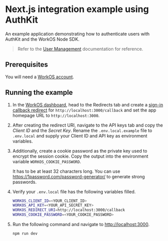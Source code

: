 # Next.js integration example using AuthKit

An example application demonstrating how to authenticate users with AuthKit and the WorkOS Node SDK.

> Refer to the [User Management](https://workos.com/docs/user-management) documentation for reference.

## Prerequisites

You will need a [WorkOS account](https://dashboard.workos.com/signup).

## Running the example

1. In the [WorkOS dashboard](https://dashboard.workos.com), head to the Redirects tab and create a [sign-in callback redirect](https://workos.com/docs/user-management/1-configure-your-project/configure-a-redirect-uri) for `http://localhost:3000/callback` and set the app homepage URL to `http://localhost:3000`.

2. After creating the redirect URI, navigate to the API keys tab and copy the _Client ID_ and the _Secret Key_. Rename the `.env.local.example` file to `.env.local` and supply your Client ID and API key as environment variables.

3. Additionally, create a cookie password as the private key used to encrypt the session cookie. Copy the output into the environment variable `WORKOS_COOKIE_PASSWORD`.

   It has to be at least 32 characters long. You can use https://1password.com/password-generator/ to generate strong passwords.

4. Verify your `.env.local` file has the following variables filled.

   ```bash
   WORKOS_CLIENT_ID=<YOUR_CLIENT_ID>
   WORKOS_API_KEY=<YOUR_API_SECRET_KEY>
   WORKOS_REDIRECT_URI=http://localhost:3000/callback
   WORKOS_COOKIE_PASSWORD=<YOUR_COOKIE_PASSWORD>
   ```

5. Run the following command and navigate to [http://localhost:3000](http://localhost:3000).

   ```bash
   npm run dev
   ```
